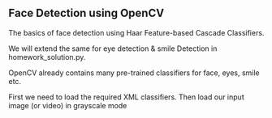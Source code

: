 ## Face Detection using OpenCV
The basics of face detection using Haar Feature-based Cascade Classifiers.

We will extend the same for eye detection & smile Detection in homework_solution.py.

OpenCV already contains many pre-trained classifiers for face, eyes, smile etc.

First we need to load the required XML classifiers. Then load our input image (or video) in grayscale mode
